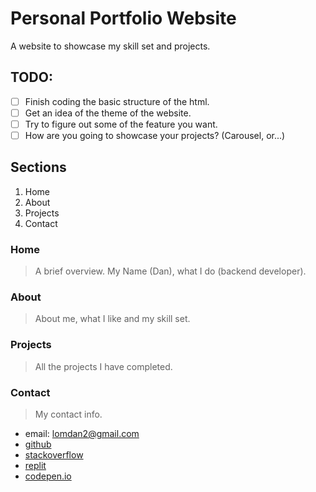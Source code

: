 # Personal Portfolio Website

A website to showcase my skill set and projects.

## TODO:

- [ ] Finish coding the basic structure of the html.
- [ ] Get an idea of the theme of the website.
- [ ] Try to figure out some of the feature you want.
- [ ] How are you going to showcase your projects? (Carousel, or...)

## Sections

1. Home
2. About
3. Projects
4. Contact

###     Home

> A brief overview.
> My Name (Dan), what I do (backend developer).

###     About

> About me, what I like and my skill set.

###     Projects

> All the projects I have completed.

###     Contact

> My contact info.
- email:            lomdan2@gmail.com
- [github](https://github.com/LomDan)
- [stackoverflow](https://stackoverflow.com/users/21099953/lomdan)
- [replit](https://www.replit.com/@LomDan)
- [codepen.io](https://www.codepen.io/@LomDan)